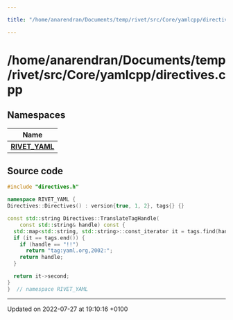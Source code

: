 ```yaml
---

title: "/home/anarendran/Documents/temp/rivet/src/Core/yamlcpp/directives.cpp"

---
```


# /home/anarendran/Documents/temp/rivet/src/Core/yamlcpp/directives.cpp



## Namespaces

| Name           |
| -------------- |
| **[RIVET_YAML](http://example.org/namespaces/namespacerivet__yaml/)**  |




## Source code

```cpp
#include "directives.h"

namespace RIVET_YAML {
Directives::Directives() : version{true, 1, 2}, tags{} {}

const std::string Directives::TranslateTagHandle(
    const std::string& handle) const {
  std::map<std::string, std::string>::const_iterator it = tags.find(handle);
  if (it == tags.end()) {
    if (handle == "!!")
      return "tag:yaml.org,2002:";
    return handle;
  }

  return it->second;
}
}  // namespace RIVET_YAML
```


-------------------------------

Updated on 2022-07-27 at 19:10:16 +0100
